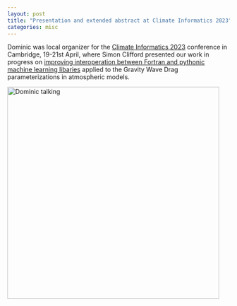 ```yaml
---
layout: post
title: "Presentation and extended abstract at Climate Informatics 2023"
categories: misc
---
```


Dominic was local organizer for the [Climate Informatics 2023](https://cambridge-iccs.github.io/climate-informatics-2023/) conference
in Cambridge, 19-21st April, where Simon Clifford presented our work in progress on
[improving interoperation between Fortran and pythonic machine learning libaries](https://cambridge-iccs.github.io/climate-informatics-2023/assets/pdfs/Reducing_the_overhead_of_coupled_ML_models.pdf)
applied to the Gravity Wave Drag parameterizations in atmospheric models. 

<img src='https://pbs.twimg.com/media/FuFdrrLWcAYCCZa?format=jpg&name=4096x4096'
     alt='Dominic talking' style='max-width:900px;width:50vw;' />
